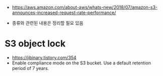 

- https://aws.amazon.com/about-aws/whats-new/2018/07/amazon-s3-announces-increased-request-rate-performance/

- 종류와 관련된 내용은 정리할 필요 있음



# S3 object lock

- https://jibinary.tistory.com/354
- Enable compliance mode on the S3 bucket. Use a default retention period of 7 years.